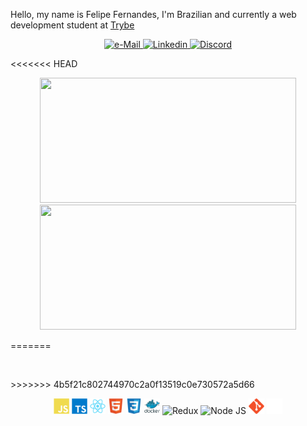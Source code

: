 Hello, my name is Felipe Fernandes, I'm Brazilian and currently a web development student at <a href="https://www.betrybe.com/?utm_medium=cpc&utm_source=google&utm_campaign=Brand&utm_content=ad03_din_h&gclid=CjwKCAjwsfuYBhAZEiwA5a6CDAqddWlM-FdbSgbJ-Vy5JAxCD7GWWwYfTTfMSDCywH0OMJ3NeaDlOBoC3asQAvD_BwE">Trybe</a>


<p align = "center">
<a href="mailto:felipe.tavares.fernandes@gmail.com"> <img src="https://res.cloudinary.com/practicaldev/image/fetch/s--C75QF96b--/c_limit%2Cf_auto%2Cfl_progressive%2Cq_auto%2Cw_880/https://img.shields.io/badge/Gmail-D14836%3Fstyle%3Dfor-the-badge%26logo%3Dgmail%26logoColor%3Dwhite" title="e-Mail">
</a>
 <a href="https://www.linkedin.com/in/felipe-t-fernandes/"> <img src="https://img.shields.io/badge/LinkedIn-0077B5?style=for-the-badge&logo=linkedin&logoColor=white" title="Linkedin"> </a>
<a href="https://discordapp.com/users/247222930923061248"> <img src="https://img.shields.io/badge/Discord-7289DA?style=for-the-badge&logo=discord&logoColor=white" title="Discord">  </a>
</p>

<<<<<<< HEAD
<p align='center'>  <a href="#"><img width="410px" height="200px" src="https://github-readme-stats.vercel.app/api?username=felipetfernandes&show_icons=true&theme=radical&border_radius=45&border_color=fff" title=""></a>  <a href="#"><img width="410px" height="200px" src="https://github-readme-stats.vercel.app/api/top-langs/?username=felipetfernandes&layout=compact&theme=radical&count_private=true&service=github&border_radius=30&border_color=fff" alt=""></a></p>
=======
<p align='center'>  <a href="#"><img width="410px" src="https://github-readme-stats.vercel.app/api?username=felipetfernandes&show_icons=true&theme=radical&border_radius=20&border_color=fff" title=""></a><a href="#"><img width="410x" src="https://github-readme-stats.vercel.app/api/top-langs/?username=felipetfernandes&layout=compact&theme=radical&count_private=true&service=github&border_radius=20&border_color=fff" alt=""></a> </p>
>>>>>>> 4b5f21c802744970c2a0f13519c0e730572a5d66


<p align='center'>
<img height="25px" src="https://raw.githubusercontent.com/devicons/devicon/master/icons/javascript/javascript-plain.svg" title="JavaScript">
<img height="25px" src="https://raw.githubusercontent.com/devicons/devicon/1119b9f84c0290e0f0b38982099a2bd027a48bf1/icons/typescript/typescript-original.svg" title="TypeScript">
<img height="25px" src="https://raw.githubusercontent.com/devicons/devicon/master/icons/react/react-original.svg" title="React">
<img height="25px" src="https://raw.githubusercontent.com/devicons/devicon/master/icons/html5/html5-original.svg" title="HTML5">
<img height="25px" src="https://raw.githubusercontent.com/devicons/devicon/master/icons/css3/css3-original.svg" title="CSS3">
<img height="25px" src="https://raw.githubusercontent.com/devicons/devicon/1119b9f84c0290e0f0b38982099a2bd027a48bf1/icons/docker/docker-original-wordmark.svg" title="Docker">
<img height="25px" src="https://camo.githubusercontent.com/2b6b50702c658cdfcf440cef1eb88c7e0e5a16ce0eb6ab8bc933da7697c12213/68747470733a2f2f63646e2e6a7364656c6976722e6e65742f67682f64657669636f6e732f64657669636f6e2f69636f6e732f72656475782f72656475782d6f726967696e616c2e737667" title="Redux">
<img height="25px" src="https://camo.githubusercontent.com/900baefb89e187c8b32cdbb3b440d1502fe8f30a1a335cc5dc5868af0142f8b1/68747470733a2f2f63646e2e6a7364656c6976722e6e65742f67682f64657669636f6e732f64657669636f6e2f69636f6e732f6e6f64656a732f6e6f64656a732d6f726967696e616c2e737667" title="Node JS">
<img height="25px" src="https://raw.githubusercontent.com/devicons/devicon/1119b9f84c0290e0f0b38982099a2bd027a48bf1/icons/git/git-original.svg" title="Git">
<img height="25px" src="github-original.svg" title="GitHub">
</p>

